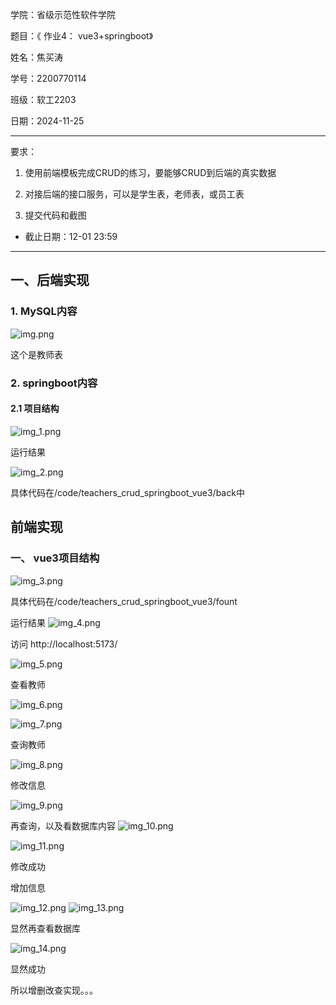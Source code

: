 

学院：省级示范性软件学院

题目：《 作业4： vue3+springboot》

姓名：焦买涛

学号：2200770114

班级：软工2203

日期：2024-11-25



***


要求：

1. 使用前端模板完成CRUD的练习，要能够CRUD到后端的真实数据

2. 对接后端的接口服务，可以是学生表，老师表，或员工表

3. 提交代码和截图

* 截止日期：12-01 23:59


***

## 一、后端实现

### 1. MySQL内容

![img.png](pictures/img.png)

这个是教师表

### 2. springboot内容

#### 2.1 项目结构

![img_1.png](pictures/img_1.png)

运行结果

![img_2.png](pictures/img_2.png)

具体代码在/code/teachers_crud_springboot_vue3/back中


## 前端实现

### 一、 vue3项目结构

![img_3.png](pictures/img_3.png)

具体代码在/code/teachers_crud_springboot_vue3/fount

运行结果
![img_4.png](pictures/img_4.png)

访问  http://localhost:5173/

![img_5.png](pictures/img_5.png)


查看教师

![img_6.png](pictures/img_6.png)

![img_7.png](pictures/img_7.png)


查询教师

![img_8.png](pictures/img_8.png)

修改信息

![img_9.png](pictures/img_9.png)


再查询，以及看数据库内容
![img_10.png](pictures/img_10.png)


![img_11.png](pictures/img_11.png)


修改成功


增加信息

![img_12.png](pictures/img_12.png)
![img_13.png](pictures/img_13.png)


显然再查看数据库

![img_14.png](pictures/img_14.png)


显然成功


所以增删改查实现。。。









